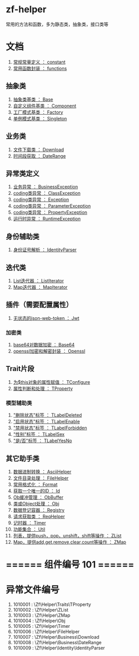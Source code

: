 
# zf-helper
常用的方法和函数，多为静态类，抽象类，接口类等

# 文档
1. [常规常量定义 ： constant](doc/constant.md)
1. [常用函数封装 ： functions](doc/functions.md)

## 抽象类
1. [抽象类基类 ： Base](doc/helpers/Abstracts/Base.md)
1. [自定义组件基类 ： Component](doc/helpers/Abstracts/Component.md)
1. [工厂模式基类 ： Factory](doc/helpers/Abstracts/Factory.md)
1. [单例模式基类 ： Singleton](doc/helpers/Abstracts/Singleton.md)

## 业务类
1. [文件下载类 ： Download](doc/helpers/Business/Download.md)
1. [时间段获取 ： DateRange](doc/helpers/Business/DateRange.md)


## 异常类定义
1. [业务异常 ： BusinessException](doc/helpers/Exceptions/BusinessException.md)
1. [coding类异常 ： ClassException](doc/helpers/Exceptions/ClassException.md)
1. [coding类异常 ： Exception](doc/helpers/Exceptions/Exception.md)
1. [coding类异常 ： ParameterException](doc/helpers/Exceptions/ParameterException.md)
1. [coding类异常 ： PropertyException](doc/helpers/Exceptions/PropertyException.md)
1. [运行时异常 ： RuntimeException](doc/helpers/Exceptions/RuntimeException.md)

## 身份辅助类
1. [身份证号解析 ： IdentityParser](doc/helpers/Identity/IdentityParser.md)


## 迭代类
1. [List迭代器 ： ListIterator](doc/helpers/Iterators/ListIterator.md)
1. [Map迭代器 ： MapIterator](doc/helpers/Iterators/MapIterator.md)


## 插件（需要配置属性）
1. [无状态的json-web-token ： Jwt](doc/helpers/Plugins/Jwt.md)

### 加密类
1. [base64对数据加密 ： Base64](doc/helpers/Plugins/Crypt/Base64.md)
1. [openssl加密和解密封装 ： Openssl](doc/helpers/Plugins/Crypt/Openssl.md)


## Trait片段
1. [为$this对象的属性赋值 ： TConfigure](doc/helpers/Traits/TConfigure.md)
1. [属性判断和处理 ： TProperty](doc/helpers/Traits/TProperty.md)


### 模型辅助类
1. ["删除状态"标签 ： TLabelDeleted](doc/helpers/Traits/Models/TLabelDeleted.md)
1. ["启用状态"标签 ： TLabelEnable](doc/helpers/Traits/Models/TLabelEnable.md)
1. ["禁用状态"标签 ： TLabelForbidden](doc/helpers/Traits/Models/TLabelForbidden.md)
1. ["性别"标签 ： TLabelSex](doc/helpers/Traits/Models/TLabelSex.md)
1. ["是/否"标签 ： TLabelYesNo](doc/helpers/Traits/Models/TLabelYesNo.md)


## 其它助手类
1. [数据进制转换 ： AsciiHelper](doc/helpers/AsciiHelper.md)
1. [文件目录处理 ： FileHelper](doc/helpers/FileHelper.md)
1. [常用格式化 ： Format](doc/helpers/Format.md)
1. [获取一个唯一的ID ： Id](doc/helpers/Id.md)
1. [Ob缓冲管理 ： ObBuffer](doc/helpers/ObBuffer.md)
1. [类或Object处理 ： Obj](doc/helpers/Obj.md)
1. [数据登记容器 ： Registry](doc/helpers/Registry.md)
1. [请求获取类 ： ReqHelper](doc/helpers/ReqHelper.md)
1. [记时器 ： Timer](doc/helpers/Timer.md)
1. [功能集合 ： Util](doc/helpers/Util.md)
1. [列表，提供push，pop，unshift，shift等操作 ： ZList](doc/helpers/ZList.md)
1. [Map，提供add,get,remove,clear,count等操作 ： ZMap](doc/helpers/ZMap.md)


# ====== 组件编号 101 ======
# 异常文件编号
1. 1010001 : \Zf\Helper\Traits\TProperty
2. 1010002 : \Zf\Helper\ZList
3. 1010003 : \Zf\Helper\ZMap
4. 1010004 : \Zf\Helper\Obj
5. 1010005 : \Zf\Helper\Timer
6. 1010006 : \Zf\Helper\FileHelper
7. 1010007 : \Zf\Helper\Business\Download
8. 1010008 : \Zf\Helper\Business\DateRange
9. 1010009 : \Zf\Helper\Identity\IdentityParser


